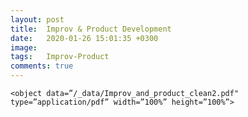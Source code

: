 ```yaml
---
layout: post
title:  Improv & Product Development
date:   2020-01-26 15:01:35 +0300
image:  
tags:   Improv-Product
comments: true
---
```

  
    <object data=”/_data/Improv_and_product_clean2.pdf" type=”application/pdf” width=”100%” height=”100%”>

